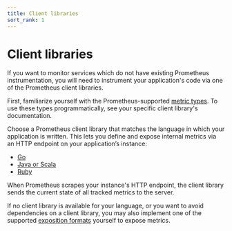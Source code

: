 ```yaml
---
title: Client libraries
sort_rank: 1
---
```


# Client libraries

If you want to monitor services which do not have existing Prometheus
instrumentation, you will need to instrument your application's code via one of
the Prometheus client libraries.

First, familiarize yourself with the Prometheus-supported
[metric types](/docs/concepts/metric_types/). To use these types programmatically, see
your specific client library's documentation.

Choose a Prometheus client library that matches the language in which your
application is written. This lets you define and expose internal metrics via an
HTTP endpoint on your application’s instance:

- [Go](https://github.com/prometheus/client_golang)
- [Java or Scala](https://github.com/prometheus/client_java)
- [Ruby](https://github.com/prometheus/client_ruby)

When Prometheus scrapes your instance's HTTP endpoint, the client library
sends the current state of all tracked metrics to the server.

If no client library is available for your language, or you want to avoid
dependencies on a client library, you may also implement one of the supported
[exposition formats](/docs/instrumenting/exposition_formats) yourself to
expose metrics.
